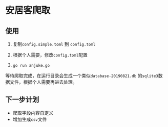 # 安居客爬取

## 使用

1. 复制`config.simple.toml` 到 `config.toml`

2. 根据个人需要，修改`config.toml`配置

3. `go run anjuke.go`

等待爬取完成，在运行目录会生成一个类似`database-20190821.db` 的`sqlite3`数据文件，根据个人需要再进去处理。


## 下一步计划

- 爬取字段内容自定义
- 增加生成`csv`文件
